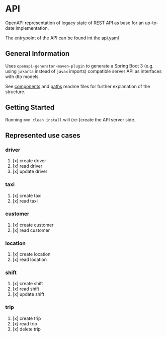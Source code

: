 # API

OpenAPI representation of legacy state of REST API as base for an up-to-date implementation.

The entrypoint of the API can be found int the [api.yaml](src/main/resources/api.yaml)

## General Information

Uses `openapi-generator-maven-plugin` to generate a Spring Boot 3 (e.g. using `jakarta` instead of `javax` imports) compatible server API as interfaces with dto models.

See [components](src/main/resources/components/README.md) and [paths](src/main/resources/paths/README.md) readme files for further explanation of the structure.

## Getting Started

Running `mvn clean install` will (re-)create the API server side.

## Represented use cases

### driver

1. [x] create driver
2. [x] read driver
3. [x] update driver

### taxi

1. [x] create taxi
2. [x] read taxi

### customer

1. [x] create customer
2. [x] read customer

### location

1. [x] create location
2. [x] read location

### shift

1. [x] create shift
2. [x] read shift
3. [x] update shift

### trip

1. [x] create trip
2. [x] read trip
3. [x] delete trip